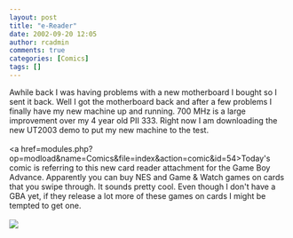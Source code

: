 ```yaml
---
layout: post
title: "e-Reader"
date: 2002-09-20 12:05
author: rcadmin
comments: true
categories: [Comics]
tags: []
---
```

Awhile back I was having problems with a new motherboard I bought so I sent it back. Well I got the motherboard back and after a few problems I finally have my new machine up and running. 700 MHz is a large improvement over my 4 year old PII 333. Right now I am downloading the new UT2003 demo to put my new machine to the test. 
<br />
<br />
<a href=modules.php?op=modload&name=Comics&file=index&action=comic&id=54>Today's comic</a> is referring to this new card reader attachment for the Game Boy Advance. Apparently you can buy NES and Game & Watch games on cards that you swipe through. It sounds pretty cool. Even though I don't have a GBA yet, if they release a lot more of these games on cards I might be tempted to get one.<br /><br /><!--more--><img src='http://dl.bitsmack.com/comics/20020920.gif'   />
